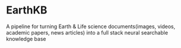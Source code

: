 # EarthKB
A pipeline for turning Earth &amp; Life science documents(images, videos, academic papers, news articles) into a full stack neural searchable knowledge base
